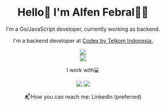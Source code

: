 <h1 align="center">
Hello👋 I'm Alfen Febral👨‍💻
</h1>

<p align="center">
I'm a Go/JavaScript developer, currently working as backend.
</p>

<p align="center">
  I'm a backend developer at <a href="https://codex.works">Codex by Telkom Indonesia.</a>
</p>

<p align="center">
  <a href="https://levantein.com/"><img src="https://img.shields.io/badge/Blog-Levantein.com-blue?style=for-the-badge" /></a><br>
  <a href="https://www.linkedin.com/in/fahmi-noor-fiqri"><img src="https://img.shields.io/badge/-Linkedin-blue?style=for-the-badge&logo=Linkedin" /></a>
</p>
  
<p align="center">
  I work with💻
</p>

<p align="center">
  <img src="https://img.shields.io/badge/Go-00ADD8?style=for-the-badge&logo=go&logoColor=white" />
  <img src="https://img.shields.io/badge/Node.js-339933?style=for-the-badge&logo=nodedotjs&logoColor=white" />
    
</p>

<p align="center">
  📬How you can reach me: LinkedIn (preferred)
</p>
